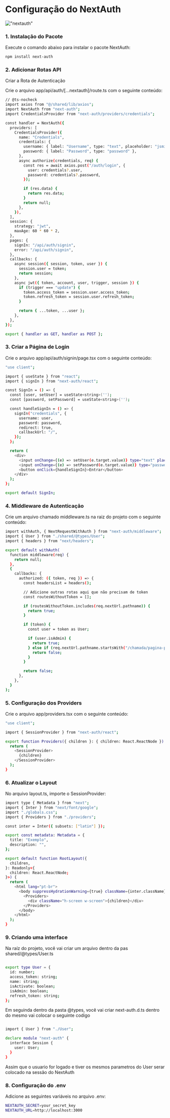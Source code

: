 # Configuração do NextAuth

!["nextauth"](/others/nextauth.png)

### 1. Instalação do Pacote

Execute o comando abaixo para instalar o pacote NextAuth:

```bash
npm install next-auth
```

### 2. Adicionar Rotas API

Criar a Rota de Autenticação

Crie o arquivo app/api/auth/[...nextauth]/route.ts com o seguinte conteúdo:

```bash
// @ts-nocheck
import axios from "@/shared/lib/axios";
import NextAuth from "next-auth";
import CredentialsProvider from "next-auth/providers/credentials";

const handler = NextAuth({
  providers: [
    CredentialsProvider({
      name: "Credentials",
      credentials: {
        username: { label: "Username", type: "text", placeholder: "jsmith" },
        password: { label: "Password", type: "password" },
      },
      async authorize(credentials, req) {
        const res = await axios.post("/auth/login", {
          user: credentials?.user,
          password: credentials?.password,
        });

        if (res.data) {
          return res.data;
        }
        return null;
      },
    }),
  ],
  session: {
    strategy: "jwt",
    maxAge: 60 * 60 * 2,
  },
  pages: {
    signIn: "/api/auth/signin",
    error: "/api/auth/signin",
  },
  callbacks: {
    async session({ session, token, user }) {
      session.user = token;
      return session;
    },
    async jwt({ token, account, user, trigger, session }) {
      if (trigger === "update") {
        token.access_token = session.user.access_token;
        token.refresh_token = session.user.refresh_token;
      }

      return { ...token, ...user };
    },
  },
});

export { handler as GET, handler as POST };
```

### 3. Criar a Página de Login

Crie o arquivo app/api/auth/signin/page.tsx com o seguinte conteúdo:

```bash
"use client";

import { useState } from "react";
import { signIn } from "next-auth/react";

const SignIn = () => {
  const [user, setUser] = useState<string>('');
  const [password, setPassword] = useState<string>('');

  const handleSignIn = () => {
    signIn("credentials", {
      username: user,
      password: password,
      redirect: true,
      callbackUrl: "/",
    });
  };

  return (
    <div>
      <input onChange={(e) => setUser(e.target.value)} type="text" placeholder="Usuário" />
      <input onChange={(e) => setPassword(e.target.value)} type="password" placeholder="Senha" />
      <button onClick={handleSignIn}>Entrar</button>
    </div>
  );
};

export default SignIn;

```

### 4. Middleware de Autenticação

Crie um arquivo chamado middleware.ts na raiz do projeto com o seguinte conteúdo:

```bash
import withAuth, { NextRequestWithAuth } from "next-auth/middleware";
import { User } from "./shared/@types/User";
import { headers } from "next/headers";

export default withAuth(
  function middleware(req) {
    return null;
  },
  {
    callbacks: {
      authorized: ({ token, req }) => {
        const headersList = headers();

        // Adicione outras rotas aqui que não precisam de token
        const routesWithoutToken = [];

        if (routesWithoutToken.includes(req.nextUrl.pathname)) {
          return true;
        }

        if (token) {
          const user = token as User;

          if (user.isAdmin) {
            return true;
          } else if (req.nextUrl.pathname.startsWith("/chamada/pagina-principal")) {
            return false;
          }
        }

        return false;
      },
    },
  }
);

```

### 5. Configuração dos Providers

Crie o arquivo app/providers.tsx com o seguinte conteúdo:

```bash
"use client";

import { SessionProvider } from "next-auth/react";

export function Providers({ children }: { children: React.ReactNode }) {
  return (
    <SessionProvider>
      {children}
    </SessionProvider>
  );
}

```

### 6. Atualizar o Layout

No arquivo layout.ts, importe o SessionProvider:

```bash
import type { Metadata } from "next";
import { Inter } from "next/font/google";
import "./globals.css";
import { Providers } from "./providers";

const inter = Inter({ subsets: ["latin"] });

export const metadata: Metadata = {
  title: "Exemplo",
  description: "",
};

export default function RootLayout({
  children,
}: Readonly<{
  children: React.ReactNode;
}>) {
  return (
    <html lang="pt-br">
      <body suppressHydrationWarning={true} className={inter.className}>
        <Providers>
          <div className="h-screen w-screen">{children}</div>
        </Providers>
      </body>
    </html>
  );
}

```

### 9. Criando uma interface

Na raíz do projeto, você vai criar um arquivo dentro da pas shared/@types/User.ts

```bash

export type User = {
  id: number;
  access_token: string;
  name: string;
  isActivate: boolean;
  isAdmin: boolean;
  refresh_token: string;
};

```

Em seguinda dentro da pasta @types, você vai criar next-auth.d.ts dentro do mesmo vai colocar o seguinte codigo

```bash

import { User } from "./User";

declare module "next-auth" {
  interface Session {
    user: User;
  }
}

```

Assim que o usuario for logado e tiver os mesmos parametros do User serar colocado na sessão do NextAuth


### 8. Configuração do .env

Adicione as seguintes variáveis no arquivo .env:

```bash
NEXTAUTH_SECRET=your_secret_key
NEXTAUTH_URL=http://localhost:3000
```


